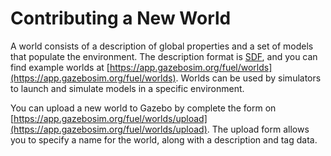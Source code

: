 # Contributing a New World

A world consists of a description of global properties and a set of models
that populate the environment. The description format is [SDF](http://sdformat.org/), and you can
find example worlds at [https://app.gazebosim.org/fuel/worlds](https://app.gazebosim.org/fuel/worlds). Worlds can be used by simulators to launch and simulate models in a specific environment.

You can upload a new world to Gazebo by complete the form on [https://app.gazebosim.org/fuel/worlds/upload](https://app.gazebosim.org/fuel/worlds/upload). The upload form allows you to specify a name for the world, along with a description and tag data.
